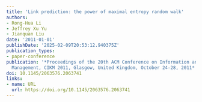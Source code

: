 ```yaml
---
title: 'Link prediction: the power of maximal entropy random walk'
authors:
- Rong-Hua Li
- Jeffrey Xu Yu
- Jianquan Liu
date: '2011-01-01'
publishDate: '2025-02-09T20:53:12.940375Z'
publication_types:
- paper-conference
publication: '*Proceedings of the 20th ACM Conference on Information and Knowledge
  Management, CIKM 2011, Glasgow, United Kingdom, October 24-28, 2011*'
doi: 10.1145/2063576.2063741
links:
- name: URL
  url: https://doi.org/10.1145/2063576.2063741
---
```

